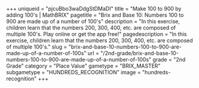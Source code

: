 +++
uniqueid = "pjcuBbo3waDdgStDMaDI"
title = "Make 100 to 900 by adding 100's | MathBRIX"
pagetitle = "Brix and Base 10: Numbers 100 to 900 are made up of a number of 100's"
description = "In this exercise, children learn that the numbers 200, 300, 400, etc. are composed of multiple 100's. Play online or get the app free!"
pagedescription = "In this exercise, children learn that the numbers 200, 300, 400, etc. are composed of multiple 100's."
slug = "brix-and-base-10-numbers-100-to-900-are-made-up-of-a-number-of-100s"
url = "/2nd-grade/brix-and-base-10-numbers-100-to-900-are-made-up-of-a-number-of-100s"
grade = "2nd Grade"
category = "Place Value"
gametype = "BRIX_MASTER"
subgametype = "HUNDREDS_RECOGNITION"
image = "hundreds-recognition"
+++